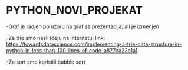 # PYTHON_NOVI_PROJEKAT

-Graf je radjen po uzoru na graf sa prezentacija, ali je izmenjen

-Za trie smo nasli ideju na internetu, link: https://towardsdatascience.com/implementing-a-trie-data-structure-in-python-in-less-than-100-lines-of-code-a877ea23c1a1 

-Za sort smo koristili bubble sort
